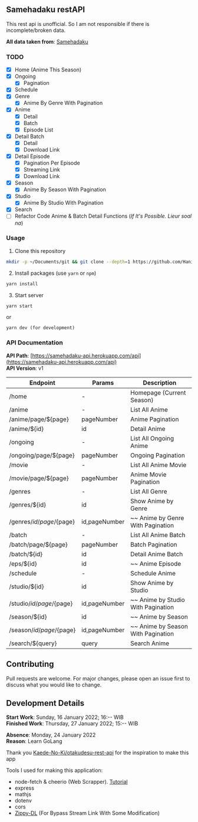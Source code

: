 ## Samehadaku restAPI

This rest api is unofficial. So I am not responsible if there is incomplete/broken data.

**All data taken from**: [Samehadaku](https://194.163.183.129)

### TODO

- [x] Home (Anime This Season)
- [x] Ongoing
  - [x] Pagination
- [x] Schedule
- [x] Genre
  - [x] Anime By Genre With Pagination
- [x] Anime
  - [x] Detail
  - [x] Batch
  - [x] Episode List
- [x] Detail Batch
  - [x] Detail
  - [x] Download Link
- [x] Detail Episode
  - [x] Pagination Per Episode
  - [x] Streaming Link
  - [x] Download Link
- [x] Season
  - [x] Anime By Season With Pagination
- [x] Studio
  - [x] Anime By Studio With Pagination
- [x] Search
- [ ] Refactor Code Anime & Batch Detail Functions (_If It's Possible. Lieur soal na_)

### Usage

1. Clone this repository

```bash
mkdir -p ~/Documents/git && git clone --depth=1 https://github.com/Hanivan/restAPI-Samehadaku.git ~/Documents/git/restAPI-Samehadaku && cd ~/Documents/git/restAPI-Samehadaku
```

2. Install packages (use `yarn` or `npm`)

```bash
yarn install
```

3. Start server

```bash
yarn start
```

or

```
yarn dev (for development)
```

### API Documentation

**API Path**: [https://samehadaku-api.herokuapp.com/api](https://samehadaku-api.herokuapp.com/api)<br>
**API Version**: v1

| Endpoint                   | Params        | Description                        |
| -------------------------- | ------------- | ---------------------------------- |
| /home                      | -             | Homepage (Current Season)          |
| /anime                     | -             | List All Anime                     |
| /anime/page/${page}        | pageNumber    | Anime Pagination                   |
| /anime/${id}               | id            | Detail Anime                       |
| /ongoing                   | -             | List All Ongoing Anime             |
| /ongoing/page/${page}      | pageNumber    | Ongoing Pagination                 |
| /movie                     | -             | List All Anime Movie               |
| /movie/page/${page}        | pageNumber    | Anime Movie Pagination             |
| /genres                    | -             | List All Genre                     |
| /genres/${id}              | id            | Show Anime by Genre                |
| /genres/${id}/page/${page} | id,pageNumber | ~~ Anime by Genre With Pagination  |
| /batch                     | -             | List All Anime Batch               |
| /batch/page/${page}        | pageNumber    | Batch Pagination                   |
| /batch/${id}               | id            | Detail Anime Batch                 |
| /eps/${id}                 | id            | ~~ Anime Episode                   |
| /schedule                  | -             | Schedule Anime                     |
| /studio/${id}              | id            | Show Anime by Studio               |
| /studio/${id}/page/${page} | id,pageNumber | ~~ Anime by Studio With Pagination |
| /season/${id}              | id            | ~~ Anime by Season                 |
| /season/${id}/page/${page} | id,pageNumber | ~~ Anime by Season With Pagination |
| /search/${query}           | query         | Search Anime                       |

## Contributing

Pull requests are welcome. For major changes, please open an issue first to discuss what you would like to change.

## Development Details

**Start Work**: Sunday, 16 January 2022; 16:-- WIB<br>
**Finished Work**: Thursday, 27 January 2022; 15:-- WIB

**Absence**: Monday, 24 January 2022<br>
**Reason**: Learn GoLang

Thank you [ Kaede-No-Ki/otakudesu-rest-api](https://github.com/Kaede-No-Ki/otakudesu-rest-api) for the inspiration to make this app

Tools I used for making this application:

- node-fetch & cheerio (Web Scrapper). [Tutorial](https://www.youtube.com/watch?v=z6jwIkkc7ro)
- express
- mathjs
- dotenv
- cors
- [Zippy-DL](https://github.com/anasrar/Zippy-DL) (For Bypass Stream Link With Some Modification)
